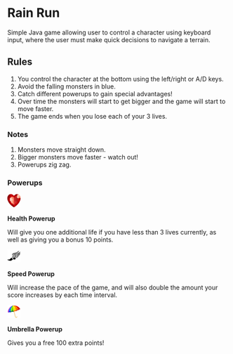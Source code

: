 # Rain Run

Simple Java game allowing user to control a character using keyboard input, where the user must make quick decisions to navigate a terrain.

## Rules

1. You control the character at the bottom using the left/right or A/D keys.
2. Avoid the falling monsters in blue.
3. Catch different powerups to gain special advantages! 
4. Over time the monsters will start to get bigger and the game will start to move faster.
5. The game ends when you lose each of your 3 lives.

### Notes

1. Monsters move straight down.
2. Bigger monsters move faster - watch out!
3. Powerups zig zag.

### Powerups

![alt text][health]

**Health Powerup**

Will give you one additional life if you have less than 3 lives currently, as well as giving you a bonus 10 points.

![alt text][speed]

**Speed Powerup**

Will increase the pace of the game, and will also double the amount your score increases by each time interval.

![alt text][umbrella]

**Umbrella Powerup**

Gives you a free 100 extra points!

[health]: images/heart1.png "Health Powerup"
[speed]: images/speed1.png "Speed Powerup"
[umbrella]: images/umbrella1.png "Umbrella Powerup"